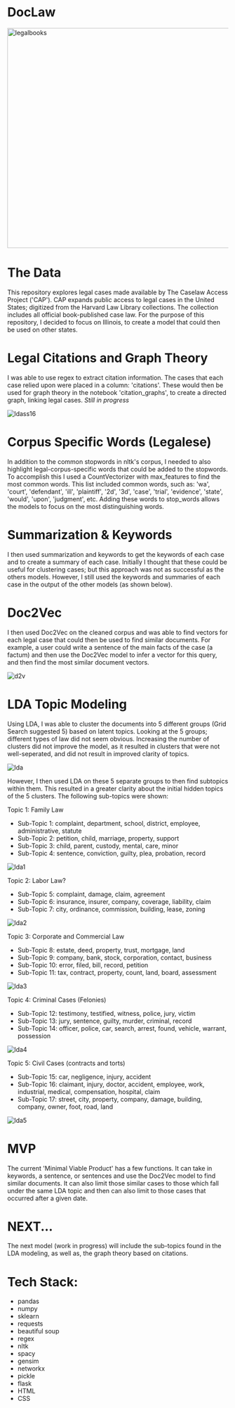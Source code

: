 # DocLaw

<img src='static/images/legalbooks.png' width='1200' height='500' alt='legalbooks'>


# The Data 

This repository explores legal cases made available by The Caselaw Access Project ('CAP'). CAP expands public access to legal cases in the United States; digitized from the Harvard Law Library collections. The collection includes all official book-published case law. For the purpose of this repository, I decided to focus on Illinois, to create a model that could then be used on other states. 


# Legal Citations and Graph Theory 

I was able to use regex to extract citation information. The cases that each case relied upon were placed in a column: 'citations'. These would then be used for graph theory in the notebook 'citation_graphs', to create a directed graph, linking legal cases. *Still in progress*

<img src='static/images/ldass16.png' alt='ldass16'>


# Corpus Specific Words (Legalese)

In addition to the common stopwords in nltk's corpus, I needed to also highlight legal-corpus-specific words that could be added to the stopwords. To accomplish this I used a CountVectorizer with max_features to find the most common words. This list included common words, such as: 'wa', 'court', 'defendant', 'ill', 'plaintiff', '2d', '3d', 'case', 'trial', 'evidence', 'state', 'would', 'upon', 'judgment', etc. Adding these words to stop_words allows the models to focus on the most distinguishing words.


# Summarization & Keywords 

I then used summarization and keywords to get the keywords of each case and to create a summary of each case. Initially I thought that these could be useful for clustering cases; but this approach was not as successful as the others models. However, I still used the keywords and summaries of each case in the output of the other models (as shown below).


# Doc2Vec 

I then used Doc2Vec on the cleaned corpus and was able to find vectors for each legal case that could then be used to find similar documents. For example, a user could write a sentence of the main facts of the case (a factum) and then use the Doc2Vec model to infer a vector for this query, and then find the most similar document vectors. 
 
<img src='static/images/d2v_vectors.png' alt='d2v'>

# LDA Topic Modeling

Using LDA, I was able to cluster the documents into 5 different groups (Grid Search suggested 5) based on latent topics. Looking at the 5 groups; different types of law did not seem obvious. Increasing the number of clusters did not improve the model, as it resulted in clusters that were not well-seperated, and did not result in improved clarity of topics.   

<img src='static/images/lda_topics.png' alt='lda'>




However, I then used LDA on these 5 separate groups to then find subtopics within them. This resulted in a greater clarity about the initial hidden topics of the 5 clusters. The following sub-topics were shown:

Topic 1: Family Law
* Sub-Topic 1: complaint, department, school, district, employee, administrative, statute
* Sub-Topic 2: petition, child, marriage, property, support
* Sub-Topic 3: child, parent, custody, mental, care, minor
* Sub-Topic 4: sentence, conviction, guilty, plea, probation, record
<img src='static/images/lda_subtopic1.png' alt='lda1'>


Topic 2: Labor Law?
* Sub-Topic 5: complaint, damage, claim, agreement
* Sub-Topic 6: insurance, insurer, company, coverage, liability, claim
* Sub-Topic 7: city, ordinance, commission, building, lease, zoning
<img src='static/images/lda_subtopic2.png' alt='lda2'>



Topic 3: Corporate and Commercial Law
* Sub-Topic 8: estate, deed, property, trust, mortgage, land
* Sub-Topic 9: company, bank, stock, corporation, contact, business
* Sub-Topic 10: error, filed, bill, record, petition
* Sub-Topic 11: tax, contract, property, count, land, board, assessment
<img src='static/images/lda_subtopic3.png' alt='lda3'>



Topic 4: Criminal Cases (Felonies)
* Sub-Topic 12: testimony, testified, witness, police, jury, victim
* Sub-Topic 13: jury, sentence, guilty, murder, criminal, record
* Sub-Topic 14: officer, police, car, search, arrest, found, vehicle, warrant, possession
<img src='static/images/lda_subtopic4.png' alt='lda4'>



Topic 5: Civil Cases (contracts and torts)
* Sub-Topic 15: car, negligence, injury, accident
* Sub-Topic 16: claimant, injury, doctor, accident, employee, work, industrial, medical, compensation, hospital, claim
* Sub-Topic 17: street, city, property, company, damage, building, company, owner, foot, road, land
<img src='static/images/lda_subtopic5.png' alt='lda5'>


# MVP 

The current 'Minimal Viable Product' has a few functions. It can take in keywords, a sentence, or sentences and use the Doc2Vec model to find similar documents. 
It can also limit those similar cases to those which fall under the same LDA topic and then can also limit to those cases that occurred after a given date. 

# NEXT...

The next model (work in progress) will include the sub-topics found in the LDA modeling, as well as, the graph theory based on citations.


# Tech Stack:

* pandas
* numpy
* sklearn
* requests
* beautiful soup
* regex
* nltk
* spacy
* gensim
* networkx
* pickle
* flask
* HTML
* CSS
